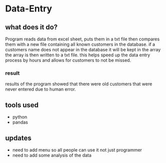 # Data-Entry

## what does it do?
Program reads data from excel sheet, puts them in a txt file then compares them with a new file containing all known
customers in the database. if a customers name does not appear in the database it will be kept in the array the array
is then written to a txt file. this helps speed up the data entry process by hours and allows for customers to not be
missed.

### result
results of the program showed that there were old customers that were never entered due to human error.

## tools used
- python
- pandas

## updates
- need to add menu so all people can use it not just programmer 
- need to add some analysis of the data 

